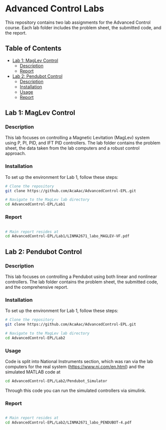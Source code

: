 # Advanced Control Labs

This repository contains two lab assignments for the Advanced Control course. Each lab folder includes the problem sheet, the submitted code, and the report.

## Table of Contents

- [Lab 1: MagLev Control](#lab-1-maglev-control)
  - [Description](#description)
  - [Report](#report1)
- [Lab 2: Pendubot Control](#lab-2-pendubot-control)
  - [Description](#description)
  - [Installation](#installation)
  - [Usage](#usage)
  - [Report](#report2)

## Lab 1: MagLev Control

### Description

This lab focuses on controlling a Magnetic Levitation (MagLev) system using P, PI, PID, and IFT PID controllers. The lab folder contains the problem sheet, the data taken from the lab computers and a robust control approach.

### Installation

To set up the environment for Lab 1, follow these steps:

```bash
# Clone the repository
git clone https://github.com/AcaAac/AdvancedControl-EPL.git

# Navigate to the MagLev lab directory
cd AdvancedControl-EPL/Lab1
```

### Report
```bash

# Main report resides at
cd AdvancedControl-EPL/Lab1/LINMA2671_labo_MAGLEV-VF.pdf
```

## Lab 2: Pendubot Control

### Description

This lab focuses on controlling a Pendubot using both linear and nonlinear controllers. The lab folder contains the problem sheet, the submitted code, and the comprehensive report.

### Installation

To set up the environment for Lab 1, follow these steps:

```bash
# Clone the repository
git clone https://github.com/AcaAac/AdvancedControl-EPL.git

# Navigate to the MagLev lab directory
cd AdvancedControl-EPL/Lab2
```

### Usage

Code is split into National Instruments section, which was ran via the lab computers for the real system (https://www.ni.com/en.html) and the simulated MATLAB code at
```bash
cd AdvancedControl-EPL/Lab2/Pendubot_Simulator
```
Through this code you can run the simulated controllers via simulink.

### Report
```bash

# Main report resides at
cd AdvancedControl-EPL/Lab2/LINMA2671_labo_PENDUBOT-4.pdf
```